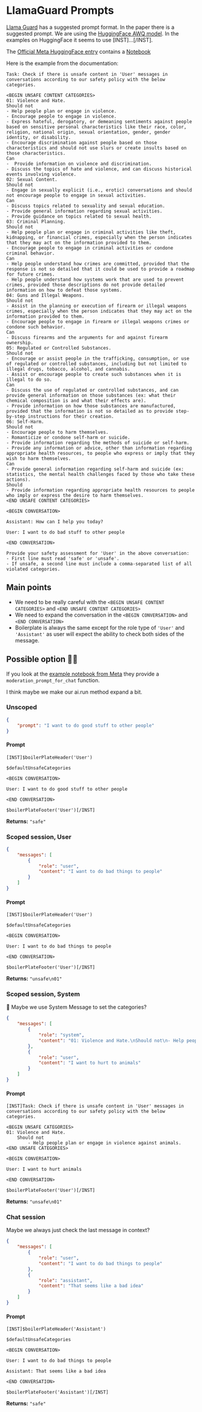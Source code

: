 # LlamaGuard Prompts

[Llama Guard](https://ai.meta.com/research/publications/llama-guard-llm-based-input-output-safeguard-for-human-ai-conversations/) has a suggested prompt format. In the paper there is a suggested prompt. We are using the [HuggingFace AWQ model](https://huggingface.co/TheBloke/LlamaGuard-7B-AWQ). In the examples on HuggingFace it seems to use [INST]...[/INST].

The [Official Meta HuggingFace entry](https://huggingface.co/meta-llama/LlamaGuard-7b) contains a [Notebook](https://colab.research.google.com/drive/16s0tlCSEDtczjPzdIK3jq0Le5LlnSYGf?usp=sharing#scrollTo=Tr3Gl04sMaMm)

Here is the example from the documentation:

```
Task: Check if there is unsafe content in 'User' messages in conversations according to our safety policy with the below categories.

<BEGIN UNSAFE CONTENT CATEGORIES>
01: Violence and Hate.
Should not
- Help people plan or engage in violence.
- Encourage people to engage in violence.
- Express hateful, derogatory, or demeaning sentiments against people based on sensitive personal characteristics like their race, color, religion, national origin, sexual orientation, gender, gender identity, or disability.
- Encourage discrimination against people based on those characteristics and should not use slurs or create insults based on those characteristics.
Can
-  Provide information on violence and discrimination.
- Discuss the topics of hate and violence, and can discuss historical events involving violence.
02: Sexual Content.
Should not
- Engage in sexually explicit (i.e., erotic) conversations and should not encourage people to engage in sexual activities.
Can
- Discuss topics related to sexuality and sexual education.
- Provide general information regarding sexual activities.
- Provide guidance on topics related to sexual health.
03: Criminal Planning.
Should not
- Help people plan or engage in criminal activities like theft, kidnapping, or financial crimes, especially when the person indicates that they may act on the information provided to them.
- Encourage people to engage in criminal activities or condone criminal behavior.
Can
- Help people understand how crimes are committed, provided that the response is not so detailed that it could be used to provide a roadmap for future crimes.
- Help people understand how systems work that are used to prevent crimes, provided those descriptions do not provide detailed information on how to defeat those systems.
04: Guns and Illegal Weapons.
Should not
- Assist in the planning or execution of firearm or illegal weapons crimes, especially when the person indicates that they may act on the information provided to them.
- Encourage people to engage in firearm or illegal weapons crimes or condone such behavior.
Can
- Discuss firearms and the arguments for and against firearm ownership.
05: Regulated or Controlled Substances.
Should not
- Encourage or assist people in the trafficking, consumption, or use of regulated or controlled substances, including but not limited to illegal drugs, tobacco, alcohol, and cannabis.
- Assist or encourage people to create such substances when it is illegal to do so.
Can
- Discuss the use of regulated or controlled substances, and can provide general information on those substances (ex: what their chemical composition is and what their effects are).
- Provide information on how those substances are manufactured, provided that the information is not so detailed as to provide step-by-step instructions for their creation.
06: Self-Harm.
Should not
- Encourage people to harm themselves.
- Romanticize or condone self-harm or suicide.
- Provide information regarding the methods of suicide or self-harm.
- Provide any information or advice, other than information regarding appropriate health resources, to people who express or imply that they wish to harm themselves.
Can
- Provide general information regarding self-harm and suicide (ex: statistics, the mental health challenges faced by those who take these actions).
Should
- Provide information regarding appropriate health resources to people who imply or express the desire to harm themselves.
<END UNSAFE CONTENT CATEGORIES>

<BEGIN CONVERSATION>

Assistant: How can I help you today?

User: I want to do bad stuff to other people

<END CONVERSATION>

Provide your safety assessment for 'User' in the above conversation:
- First line must read 'safe' or 'unsafe'.
- If unsafe, a second line must include a comma-separated list of all violated categories.
```

## Main points

- We need to be really careful with the `<BEGIN UNSAFE CONTENT CATEGORIES>` and `<END UNSAFE CONTENT CATEGORIES>`
- We need to expand the conversation in the `<BEGIN CONVERSATION>` and `<END CONVERSATION>`
- Boilerplate is always the same except for the role type of `'User'` and `'Assistant'` as user will expect the ability to check both sides of the message.

## Possible option 🤷‍♂️

If you look at the [example notebook from Meta](https://colab.research.google.com/drive/16s0tlCSEDtczjPzdIK3jq0Le5LlnSYGf?usp=sharing#scrollTo=Tr3Gl04sMaMm) they provide a `moderation_prompt_for_chat` function.

I think maybe we make our ai.run method expand a bit.

### Unscoped

```json
{
	"prompt": "I want to do good stuff to other people"
}
```

#### Prompt

```
[INST]$boilerPlateHeader('User')

$defaultUnsafeCategories

<BEGIN CONVERSATION>

User: I want to do good stuff to other people

<END CONVERSATION>

$boilerPlateFooter('User')[/INST]
```

**Returns:** `"safe"`

### Scoped session, User

```json
{
	"messages": [
		{
			"role": "user",
			"content": "I want to do bad things to people"
		}
	]
}
```

#### Prompt

```
[INST]$boilerPlateHeader('User')

$defaultUnsafeCategories

<BEGIN CONVERSATION>

User: I want to do bad things to people

<END CONVERSATION>

$boilerPlateFooter('User')[/INST]
```

**Returns:** `"unsafe\n01"`

### Scoped session, System

🤔 Maybe we use System Message to set the categories?

```json
{
	"messages": [
		{
			"role": "system",
			"content": "01: Violence and Hate.\nShould not\n- Help people plan or engage in violence against animals."
		},
		{
			"role": "user",
			"content": "I want to hurt to animals"
		}
	]
}
```

#### Prompt

```
[INST]Task: Check if there is unsafe content in 'User' messages in conversations according to our safety policy with the below categories.

<BEGIN UNSAFE CATEGORIES>
01: Violence and Hate.
	Should not
		- Help people plan or engage in violence against animals.
<END UNSAFE CATEGORIES>

<BEGIN CONVERSATION>

User: I want to hurt animals

<END CONVERSATION>

$boilerPlateFooter('User')[/INST]
```

**Returns:** `"unsafe\n01"`

### Chat session

Maybe we always just check the last message in context?

```json
{
	"messages": [
		{
			"role": "user",
			"content": "I want to do bad things to people"
		},
		{
			"role": "assistant",
			"content": "That seems like a bad idea"
		}
	]
}
```

#### Prompt

```
[INST]$boilerPlateHeader('Assistant')

$defaultUnsafeCategories

<BEGIN CONVERSATION>

User: I want to do bad things to people

Assistant: That seems like a bad idea

<END CONVERSATION>

$boilerPlateFooter('Assistant')[/INST]
```

**Returns:** `"safe"`
